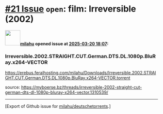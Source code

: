 # [\#21 Issue](https://github.com/milahu/deutschetorrents/issues/21) `open`: film: Irreversible (2002)

#### <img src="https://avatars.githubusercontent.com/u/12958815?v=4" width="50">[milahu](https://github.com/milahu) opened issue at [2025-03-20 18:07](https://github.com/milahu/deutschetorrents/issues/21):

### Irreversible.2002.STRAIGHT.CUT.German.DTS.DL.1080p.BluRay.x264-VECTOR

<https://erebus.feralhosting.com/milahu/Downloads/Irreversible.2002.STRAIGHT.CUT.German.DTS.DL.1080p.BluRay.x264-VECTOR.torrent>

source:
<https://myboerse.bz/threads/irreversible-2002-straight-cut-german-dts-dl-1080p-bluray-x264-vector.1310539/>

------------------------------------------------------------------------

\[Export of Github issue for
[milahu/deutschetorrents](https://github.com/milahu/deutschetorrents).\]
